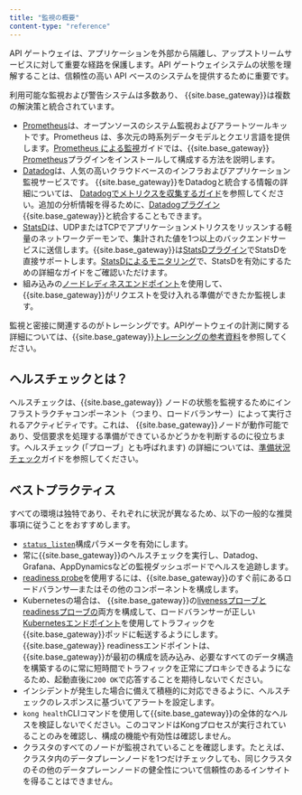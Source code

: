 ```yaml
---
title: "監視の概要"
content-type: "reference"
---
```

API ゲートウェイは、アプリケーションを外部から隔離し、アップストリームサービスに対して重要な経路を保護します。API ゲートウェイシステムの状態を理解することは、信頼性の高い API ベースのシステムを提供するために重要です。

利用可能な監視および警告システムは多数あり、 {{site.base_gateway}}は複数の解決策と統合されています。

* [Prometheus](https://prometheus.io/)は、オープンソースのシステム監視およびアラートツールキットです。Prometheus は、多次元の時系列データモデルとクエリ言語を提供します。[Prometheus による監視](/gateway/latest/production/monitoring/prometheus/)ガイドでは、{{site.base_gateway}} [Prometheus](/hub/kong-inc/prometheus/)プラグインをインストールして構成する方法を説明します。
* [Datadog](https://www.datadoghq.com/)は、人気の高いクラウドベースのインフラおよびアプリケーション監視サービスです。 {{site.base_gateway}}をDatadogと統合する情報の詳細については、 [Datadogでメトリクスを収集するガイド](/gateway/latest/production/monitoring/datadog/)を参照してください。追加の分析情報を得るために、[Datadogプラグイン](/hub/kong-inc/datadog/){{site.base_gateway}}と統合することもできます。
* [StatsD](https://github.com/statsd/statsd)は、UDPまたはTCPでアプリケーションメトリクスをリッスンする軽量のネットワークデーモンで、集計された値を1つ以上のバックエンドサービスに送信します。{{site.base_gateway}}は[StatsDプラグイン](/hub/kong-inc/statsd/)でStatsDを直接サポートします。[StatsDによるモニタリング](/gateway/latest/production/monitoring/statsd/)で、StatsDを有効にするための詳細なガイドをご確認いただけます。
* 組み込みの[ノードレディネスエンドポイント](/gateway/latest/production/monitoring/healthcheck-probes/)を使用して、{{site.base_gateway}}がリクエストを受け入れる準備ができたか監視します。

監視と密接に関連するのがトレーシングです。APIゲートウェイの計測に関する詳細については、{{site.base_gateway}}[トレーシングの参考資料](/gateway/latest/production/tracing/)を参照してください。

ヘルスチェックとは？
----------

ヘルスチェックは、{{site.base_gateway}} ノードの状態を監視するためにインフラストラクチャコンポーネント（つまり、ロードバランサー）によって実行されるアクティビティです。これは、 {{site.base_gateway}}ノードが動作可能であり、受信要求を処理する準備ができているかどうかを判断するのに役立ちます。ヘルスチェック \(「プローブ」とも呼ばれます\) の詳細については、[準備状況チェック](/gateway/latest/production/monitoring/healthcheck-probes/)ガイドを参照してください。

ベストプラクティス
---------

すべての環境は独特であり、それぞれに状況が異なるため、以下の一般的な推奨事項に従うことをおすすめします。

* [`status_listen`](/gateway/latest/reference/configuration/#status_listen)構成パラメータを有効にします。
* 常に{{site.base_gateway}}のヘルスチェックを実行し、Datadog、Grafana、AppDynamicsなどの監視ダッシュボードでヘルスを追跡します。
* [readiness probe](/gateway/latest/production/monitoring/healthcheck-probes/)を使用するには、{{site.base_gateway}}のすぐ前にあるロードバランサ―またはその他のコンポーネントを構成します。
* Kubernetesの場合は、 {{site.base_gateway}}の[livenessプローブとreadinessプローブの](/gateway/latest/production/monitoring/healthcheck-probes/)両方を構成して、ロードバランサーが正しい[Kubernetesエンドポイント](https://kubernetes.io/docs/concepts/services-networking/service/#endpoints)を使用してトラフィックを{{site.base_gateway}}ポッドに転送するようにします。 {{site.base_gateway}} readinessエンドポイントは、{{site.base_gateway}}が最初の構成を読み込み、必要なすべてのデータ構造を構築するのに常に短時間でトラフィックを正常にプロキシできるようになるため、起動直後に`200 OK`で応答することを期待しないでください。
* インシデントが発生した場合に備えて積極的に対応できるように、ヘルスチェックのレスポンスに基づいてアラートを設定します。
* `kong health`CLIコマンドを使用して{{site.base_gateway}}の全体的なヘルスを検証しないでください。このコマンドはKongプロセスが実行されていることのみを確認し、構成の機能や有効性は確認しません。
* クラスタのすべてのノードが監視されていることを確認します。たとえば、クラスタ内のデータプレーンノードを1つだけチェックしても、同じクラスタのその他のデータプレーンノードの健全性について信頼性のあるインサイトを得ることはできません。

